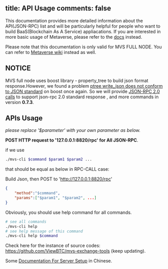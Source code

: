 title: API Usage
comments: false
---
This documentation provides more detailed information about the API(JSON-RPC) list and will be particularly helpful for people who want to build BaaS(Blockchain As A Service) appliacations. If you are interested in more basic usage of Metaverse, please refer to the [docs](../docs) instead.

Please note that this documentation is only valid for MVS FULL NODE.
You can refer to [Metaverse wiki](https://github.com/mvs-org/metaverse/wiki/Metaverse-API-Call-List) instead as well.

## NOTICE
MVS full node uses boost library - property_tree to build json format response.However, we found a problem [ptree write_json does not conform to JSON standard](https://svn.boost.org/trac10/ticket/9721) on boost once again.
So we will provide [JSON-RPC 2.0 calls](/jsonrpc2) to support json-rpc 2.0 standard response , and more commands in version **0.7.3**.


## APIs Usage

*please replace '$parameter' with your own parameter as below.*

**POST HTTP request to '127.0.0.1:8820/rpc' for All JSON-RPC**.

if we use
```bash
./mvs-cli $command $param1 $param2 ...
```
that should be equal as below in RPC-CALL case:

Build Json, then POST to 'http://127.0.0.1:8820/rpc'
```json
{
    "method":"$command",
    "params":["$param1", "$param2", ...]
}
```
Obviously, you should use help command for all commands.
```bash
# see all commands
./mvs-cli help
# see help message of this command
./mvs-cli help $command
```
Check here for the instance of source codes: <https://github.com/ViewBTC/mvs-exchange-tools> (keep updating).

Some [Documentation For Server Setup](http://blog.mvs.live/metaverse-setup-guide-for-service/) in Chinese.
